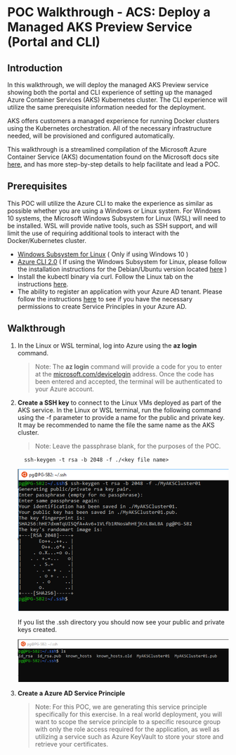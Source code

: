 # POC Walkthrough - ACS: Deploy a Managed AKS Preview Service (Portal and CLI)

## Introduction
In this walkthrough, we will deploy the managed AKS Preview service showing both the portal and CLI experience of setting up the managed Azure Container Services (AKS) Kubernetes cluster. The CLI experience will utilize the same prerequisite information needed for the deployment. 

AKS offers customers a managed experience for running Docker clusters using the Kubernetes orchestration. All of the necessary infrastructure needed, will be provisioned and configured automatically. 

This walkthrough is a streamlined compilation of the Microsoft Azure Container Service (AKS) documentation found on the Microsoft docs site [here](https://docs.microsoft.com/en-us/azure/aks/intro-kubernetes), and has more step-by-step details to help facilitate and lead a POC.

## Prerequisites
This POC will utilize the Azure CLI to make the experience as similar as possible whether you are using a Windows or Linux system. For Windows 10 systems, the Microsoft Windows Subsystem for Linux (WSL) will need to be installed. WSL will provide native tools, such as SSH support, and will limit the use of requiring additional tools to interact with the Docker/Kubernetes cluster.
* [Windows Subsystem for Linux](https://docs.microsoft.com/en-us/windows/wsl/install-win10) ( Only if using Windows 10 )
* [Azure CLI 2.0](https://docs.microsoft.com/en-us/cli/azure/install-azure-cli?view=azure-cli-latest) ( If using the Windows Subsystem for Linux, please follow the installation instructions for the Debian/Ubuntu version located [here](https://docs.microsoft.com/en-us/cli/azure/install-azure-cli-apt?view=azure-cli-latest) )
* Install the kubectl binary via curl. Follow the Linux tab on the instructions [here](https://kubernetes.io/docs/tasks/tools/install-kubectl/#install-kubectl-binary-via-curl). 
* The ability to register an application with your Azure AD tenant. Please follow the instructions [here](https://docs.microsoft.com/en-us/azure/azure-resource-manager/resource-group-create-service-principal-portal#required-permissions) to see if you have the necessary permissions to create Service Principles in your Azure AD.

## Walkthrough
1. In the Linux or WSL terminal, log into Azure using the **az login** command.

   > Note: The **az login** command will provide a code for you to enter at the [microsoft.com/devicelogin](https://microsoft.com/devicelogin) address. Once the code has been entered and accepted, the terminal will be authenticated to your Azure account.

2. **Create a SSH key** to connect to the Linux VMs deployed as part of the AKS service. In the Linux or WSL terminal, run the following command using the -f parameter to provide a name for the public and private key. It may be recommended to name the file the same name as the AKS cluster.
   > Note: Leave the passphrase blank, for the purposes of the POC.
    ```
      ssh-keygen -t rsa -b 2048 -f ./<key file name>
    ```
    ![Screenshot](images/acs-aks-managed-deployment/portal-AKS-preview-create-sshkey-01.png)
    
    If you list the .ssh directory you should now see your public and private keys created.
    
    ![Screenshot](images/acs-aks-managed-deployment/portal-AKS-preview-create-sshkey-02.png)
    
  3. **Create a Azure AD Service Principle**
     > Note: For this POC, we are generating this service principle specifically for this exercise. In a real world deployment, you will want to scope the service principle to a specific resource group with only the role access required for the application, as well as utilizing a service such as Azure KeyVault to store your store and retrieve your certificates.
